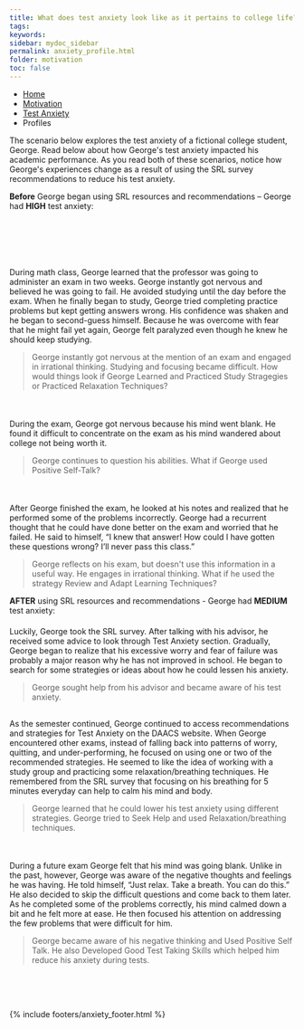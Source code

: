 ```yaml
---
title: What does test anxiety look like as it pertains to college life?
tags: 
keywords: 
sidebar: mydoc_sidebar
permalink: anxiety_profile.html
folder: motivation
toc: false
---
```


<ul class="breadcrumb">
    <li><a href="index.html">Home</a></li>
    <li><a href="motivation.html">Motivation</a></li>
    <li><a href="anxiety.html">Test Anxiety</a></li>
    <li class="active">Profiles</li>
</ul>
The scenario below explores the test anxiety of a fictional college student, George. Read below about how George's test anxiety impacted his academic performance. As you read both of these scenarios, notice how George's experiences change as a result of using the SRL survey recommendations to reduce his test anxiety. 



**Before** George began using SRL resources and recommendations – George had **HIGH** test anxiety:

<div class="col-md-6" style="margin-top: 100px">
During math class, George learned that the professor was going to administer an exam in two weeks. George instantly got nervous and believed he was going to fail. He avoided studying until the day before the exam. When he finally began to study, George tried completing practice problems but kept getting answers wrong. His confidence was shaken and he began to second-guess himself. Because he was overcome with fear that he might fail yet again, George felt paralyzed even though he knew he should keep studying. 
</div><div class="col-md-6"><blockquote class="oval-thought">
George instantly got nervous at the mention of an exam and engaged in irrational thinking. Studying and focusing became difficult. How would things look if George Learned and Practiced Study Stragegies or Practiced Relaxation Techniques?
</blockquote></div>
<div class="col-md-6" style="margin-top: 50px"> <!-- Adjust the margin-top until the text displays where you want -->
During the exam, George got nervous because his mind went blank. He found it difficult to concentrate on the exam as his mind wandered about college not being worth it.
</div><div class="col-md-6"><blockquote class="oval-thought">
George continues to question his abilities. What if George used Positive Self-Talk?
</blockquote></div>
<div class="col-md-6" style="margin-top: 50px"> <!-- Adjust the margin-top until the text displays where you want -->
After George finished the exam, he looked at his notes and realized that he performed some of the problems incorrectly. George had a recurrent thought that he could have done better on the exam and worried that he failed. He said to himself, “I knew that answer! How could I have gotten these questions wrong? I’ll never pass this class.”
</div><div class="col-md-6"><blockquote class="oval-thought">
George reflects on his exam, but doesn't use this information in a useful way. He engages in irrational thinking. What if he used the strategy Review and Adapt Learning Techniques?
</blockquote></div>


**AFTER** using SRL resources and recommendations - George had **MEDIUM** test anxiety:

<div class="col-md-6" style="margin-top: 20px"> <!-- Adjust the margin-top until the text displays where you want -->
Luckily, George took the SRL survey. After talking with his advisor, he received some advice to look through Test Anxiety section. Gradually, George began to realize that his excessive worry and fear of failure was probably a major reason why he has not improved in school. He began to search for some strategies or ideas about how he could lessen his anxiety.
</div><div class="col-md-6"><blockquote class="oval-thought">
George sought help from his advisor and became aware of his test anxiety.
</blockquote></div>
 
 <div class="col-md-6" style="margin-top: 30px"> <!-- Adjust the margin-top until the text displays where you want -->
As the semester continued, George continued to access recommendations and strategies for Test Anxiety on the DAACS website. When George encountered other exams, instead of falling back into patterns of worry, quitting, and under-performing, he focused on using one or two of the recommended strategies. He seemed to like the idea of working with a study group and practicing some relaxation/breathing techniques. He remembered from the SRL survey that focusing on his breathing for 5 minutes everyday can help to calm his mind and body.
</div><div class="col-md-6"><blockquote class="oval-thought">
George learned that he could lower his test anxiety using different strategies. George tried to Seek Help and used Relaxation/breathing techniques.
</blockquote></div>
<div class="col-md-6" style="margin-top: 50px"> <!-- Adjust the margin-top until the text displays where you want -->
During a future exam George felt that his mind was going blank. Unlike in the past, however, George was aware of the negative thoughts and feelings he was having. He told himself, “Just relax. Take a breath. You can do this.” He also decided to skip the difficult questions and come back to them later. As he completed some of the problems correctly, his mind calmed down a bit and he felt more at ease. He then focused his attention on addressing the few problems that were difficult for him.
</div><div class="col-md-6"><blockquote class="oval-thought">
George became aware of his negative thinking and Used Positive Self Talk. He also Developed Good Test Taking Skills which helped him reduce his anxiety during tests.
</blockquote></div>

<br>
<br>
<br>

{% include footers/anxiety_footer.html %}




